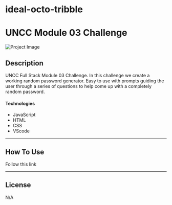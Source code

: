 # ideal-octo-tribble
# UNCC Module 03 Challenge

![Project Image](/ideal-octo-tribble/assets/images/03-javascript-homework-demo.png)


## Description

UNCC Full Stack Module 03 Challenge. In this challenge we create a working random password generator. Easy to use with prompts guiding the user through a series of questions to help come up with a completely random password. 

#### Technologies

- JavaScript
- HTML
- CSS
- VScode

---

## How To Use

Follow this link 


---

## License

N/A